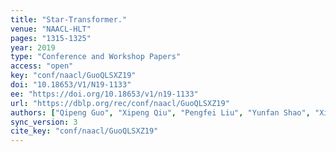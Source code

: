 ```yaml
---
title: "Star-Transformer."
venue: "NAACL-HLT"
pages: "1315-1325"
year: 2019
type: "Conference and Workshop Papers"
access: "open"
key: "conf/naacl/GuoQLSXZ19"
doi: "10.18653/V1/N19-1133"
ee: "https://doi.org/10.18653/v1/n19-1133"
url: "https://dblp.org/rec/conf/naacl/GuoQLSXZ19"
authors: ["Qipeng Guo", "Xipeng Qiu", "Pengfei Liu", "Yunfan Shao", "Xiangyang Xue", "Zheng Zhang"]
sync_version: 3
cite_key: "conf/naacl/GuoQLSXZ19"
---
```

